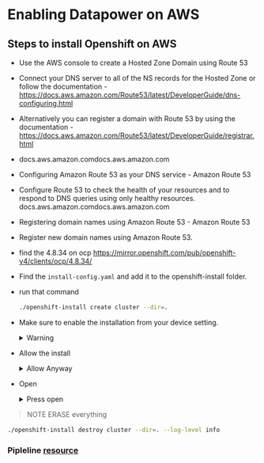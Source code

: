 # Enabling Datapower on AWS

## Steps to install Openshift on AWS
- Use the AWS console to create a Hosted Zone Domain using Route 53
- Connect your DNS server to all of the NS records for the Hosted Zone or follow the documentation - https://docs.aws.amazon.com/Route53/latest/DeveloperGuide/dns-configuring.html
- Alternatively you can register a domain with Route 53 by using the documentation - https://docs.aws.amazon.com/Route53/latest/DeveloperGuide/registrar.html

- docs.aws.amazon.comdocs.aws.amazon.com
- Configuring Amazon Route 53 as your DNS service - Amazon Route 53
- Configure Route 53 to check the health of your resources and to respond to DNS queries using only healthy resources.
docs.aws.amazon.comdocs.aws.amazon.com
- Registering domain names using Amazon Route 53 - Amazon Route 53
- Register new domain names using Amazon Route 53.
- find the 4.8.34 on ocp https://mirror.openshift.com/pub/openshift-v4/clients/ocp/4.8.34/
- Find the `install-config.yaml` and add it to the openshift-install folder.
- run that command 
  ```bash
  ./openshift-install create cluster --dir=.
  ```
- Make sure to enable the installation from your device setting.
  <details>
    <summary> Warning </summary>
  
    ![Warining Screen](images/enable-install.png "enable the installation")
  </details>
- Allow the install
  <details>
    <summary> Allow Anyway </summary>
  
    ![Warining Screen](images/always-allow.png "Click on Always allow")
  </details>
- Open 
  <details>
    <summary> Press open </summary>
  
    ![Warining Screen](images/press-open.png "Click on Open")
  </details>
> NOTE
> ERASE everything
```bash
./openshift-install destroy cluster --dir=. --log-level info
```
### Pipleline [resource](https://github.com/cs-tsui/datapower-tekton-deploy-cicd)
